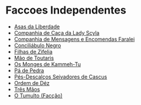 <!-- TITLE: Faccoes Independentes -->
<!-- SUBTITLE: Visão geral sobre Faccoes Independentes -->

# Faccoes Independentes
* [Asas da Liberdade](http://localhost/faccoes/faccoes-independentes/asas-da-liberdade#asas-da-liberdade)
* [Companhia de Caça da Lady Scyla](http://localhost/faccoes/faccoes-independentes/companhia-de-caca-da-lady-scyla#companhia-de-caca-da-lady-scyla)
* [Companhia de Mensagens e Encomendas Faralei](http://localhost/faccoes/faccoes-independentes/companhia-de-mensagens-e-encomendas-faralei#companhia-de-mensagens-e-encomendas-faralei)
* [Conciliábulo Negro](http://localhost/faccoes/faccoes-independentes/conciliabulo-negro#conciliabulo-negro)
* [Filhas de Zifelia](http://localhost/faccoes/faccoes-independentes/filhas-de-zifelia#filhas-de-zifelia)
* [Mão de Toutaris](http://localhost/faccoes/faccoes-independentes/mao-de-toutaris#mao-de-toutaris)
* [Os Monges de Kammeh-Tu](http://localhost/faccoes/faccoes-independentes/os-monges-de-kammeh-tu#os-monges-de-kammeh-tu)
* [Pá de Pedra](http://localhost/faccoes/faccoes-independentes/pa-de-pedra#pa-de-pedra)
* [Pés-Descalços Seivadores de Cascus](http://localhost/faccoes/faccoes-independentes/pes-descalcos-seivadores-de-cascus#pes-descalcos-seivadores-de-cascus)
* [Ordem de Déz](http://localhost/faccoes/faccoes-independentes/ordem-de-dez#ordem-de-dez)
* [Três Mãos](http://localhost/faccoes/faccoes-independentes/tres-maos#tres-maos)
* [O Tumulto (Facção)](http://localhost/faccoes/faccoes-independentes/o-tumulto-faccao#o-tumulto-faccao)